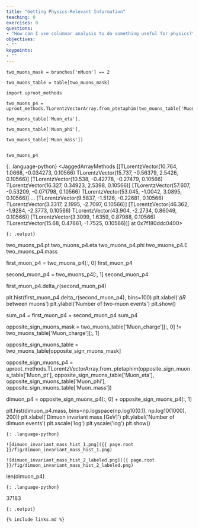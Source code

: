 ```yaml
---
title: "Getting Physics-Relevant Information"
teaching: 0
exercises: 0
questions:
- "How can I use columnar analysis to do something useful for physics?"
objectives:
- ""
keypoints:
- ""
---
```


~~~
two_muons_mask = branches['nMuon'] == 2

two_muons_table = table[two_muons_mask]

import uproot_methods

two_muons_p4 = uproot_methods.TLorentzVectorArray.from_ptetaphim(two_muons_table['Muon_pt'],
                                                                 two_muons_table['Muon_eta'],
                                                                 two_muons_table['Muon_phi'],
                                                                 two_muons_table['Muon_mass'])


two_muons_p4
~~~
{: .language-python}
<JaggedArrayMethods [[TLorentzVector(10.764, 1.0668, -0.034273, 0.10566) TLorentzVector(15.737, -0.56379, 2.5426, 0.10566)] [TLorentzVector(10.538, -0.42778, -0.27479, 0.10566) TLorentzVector(16.327, 0.34923, 2.5398, 0.10566)] [TLorentzVector(57.607, -0.53209, -0.071798, 0.10566) TLorentzVector(53.045, -1.0042, 3.0895, 0.10566)] ... [TLorentzVector(9.5837, -1.5126, -0.22681, 0.10566) TLorentzVector(3.3317, 2.1995, -2.7097, 0.10566)] [TLorentzVector(46.362, -1.9284, -2.3773, 0.10566) TLorentzVector(43.904, -2.2734, 0.86049, 0.10566)] [TLorentzVector(3.3099, 1.6359, 0.87988, 0.10566) TLorentzVector(15.68, 0.47661, -1.7525, 0.10566)]] at 0x7f180ddc0400>
~~~
{: .output}

~~~
two_muons_p4.pt
two_muons_p4.eta
two_muons_p4.phi
two_muons_p4.E
two_muons_p4.mass

first_muon_p4 = two_muons_p4[:, 0]
first_muon_p4

second_muon_p4 = two_muons_p4[:, 1]
second_muon_p4

first_muon_p4.delta_r(second_muon_p4)

plt.hist(first_muon_p4.delta_r(second_muon_p4), bins=100)
plt.xlabel('$\Delta R$ between muons')
plt.ylabel('Number of two-muon events')
plt.show()

sum_p4 = first_muon_p4 + second_muon_p4
sum_p4

opposite_sign_muons_mask = two_muons_table['Muon_charge'][:, 0] != two_muons_table['Muon_charge'][:, 1]

opposite_sign_muons_table = two_muons_table[opposite_sign_muons_mask]


opposite_sign_muons_p4 = uproot_methods.TLorentzVectorArray.from_ptetaphim(opposite_sign_muons_table['Muon_pt'],
                                                                           opposite_sign_muons_table['Muon_eta'],
                                                                           opposite_sign_muons_table['Muon_phi'],
                                                                           opposite_sign_muons_table['Muon_mass'])

dimuon_p4 = opposite_sign_muons_p4[:, 0] + opposite_sign_muons_p4[:, 1]

plt.hist(dimuon_p4.mass, bins=np.logspace(np.log10(0.1), np.log10(1000), 200))
plt.xlabel('Dimuon invariant mass [GeV]')
plt.ylabel('Number of dimuon events')
plt.xscale('log')
plt.yscale('log')
plt.show()
~~~
{: .language-python}

![dimuon_invariant_mass_hist_1.png]({{ page.root }}/fig/dimuon_invariant_mass_hist_1.png)

![dimuon_invariant_mass_hist_2_labeled.png]({{ page.root }}/fig/dimuon_invariant_mass_hist_2_labeled.png)

~~~
len(dimuon_p4)
~~~
{: .language-python}
~~~
37183
~~~
{: .output}

{% include links.md %}
